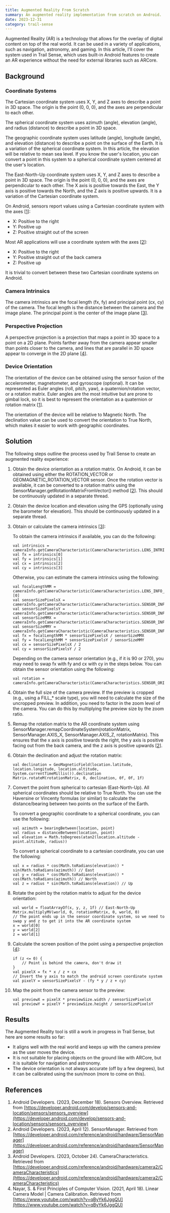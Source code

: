 ```yaml
---
title: Augmented Reality From Scratch
summary: An augmented reality implementation from scratch on Android.
date: 2023-12-31
category: trail-sense
---
```


Augmented Reality (AR) is a technology that allows for the overlay of digital content on top of the real world. It can be used in a variety of applications, such as navigation, astronomy, and gaming. In this article, I'll cover the system used in Trail Sense, which uses built-in Android features to create an AR experience without the need for external libraries such as ARCore.

## Background

### Coordinate Systems
The Cartesian coordinate system uses X, Y, and Z axes to describe a point in 3D space. The origin is the point (0, 0, 0), and the axes are perpendicular to each other.

The spherical coordinate system uses azimuth (angle), elevation (angle), and radius (distance) to describe a point in 3D space.

The geographic coordinate system uses latitude (angle), longitude (angle), and elevation (distance) to describe a point on the surface of the Earth. It is a variation of the spherical coordinate system. In this article, the elevation will be relative to mean sea level. If you know the user's location, you can convert a point in this system to a spherical coordinate system centered at the user's location.

The East-North-Up coordinate system uses X, Y, and Z axes to describe a point in 3D space. The origin is the point (0, 0, 0), and the axes are perpendicular to each other. The X axis is positive towards the East, the Y axis is positive towards the North, and the Z axis is positive upwards. It is a variation of the Cartesian coordinate system.

On Android, sensors report values using a Cartesian coordinate system with the axes [[1](https://developer.android.com/develop/sensors-and-location/sensors/sensors_overview)]:

- X: Positive to the right
- Y: Positive up
- Z: Positive straight out of the screen

Most AR applications will use a coordinate system with the axes [[2](https://developer.android.com/reference/android/hardware/SensorManager)]:

- X: Positive to the right
- Y: Positive straight out of the back camera
- Z: Positive up

It is trivial to convert between these two Cartesian coordinate systems on Android.

### Camera Intrinsics
The camera intrinsics are the focal length (fx, fy) and principal point (cx, cy) of the camera. The focal length is the distance between the camera and the image plane. The principal point is the center of the image plane [[3](https://developer.android.com/reference/android/hardware/camera2/CameraCharacteristics)].

### Perspective Projection
A perspective projection is a projection that maps a point in 3D space to a point on a 2D plane. Points farther away from the camera appear smaller than points closer to the camera, and lines that are parallel in 3D space appear to converge in the 2D plane [[4](https://www.youtube.com/watch?v=qByYk6JggQU)].

### Device Orientation
The orientation of the device can be obtained using the sensor fusion of the accelerometer, magnetometer, and gyroscope (optional). It can be represented as Euler angles (roll, pitch, yaw), a quaternion/rotation vector, or a rotation matrix. Euler angles are the most intuitive but are prone to gimbal lock, so it is best to represent the orientation as a quaternion or rotation matrix [[1](https://developer.android.com/develop/sensors-and-location/sensors/sensors_overview)].

The orientation of the device will be relative to Magnetic North. The declination value can be used to convert the orientation to True North, which makes it easier to work with geographic coordinates.

## Solution
The following steps outline the process used by Trail Sense to create an augmented reality experience:

1. Obtain the device orientation as a rotation matrix. On Android, it can be obtained using either the ROTATION_VECTOR or GEOMAGNETIC_ROTATION_VECTOR sensor. Once the rotation vector is available, it can be converted to a rotation matrix using the SensorManager.getRotationMatrixFromVector() method [[2](https://developer.android.com/reference/android/hardware/SensorManager)]. This should be continuously updated in a separate thread.

2. Obtain the device location and elevation using the GPS (optionally using the barometer for elevation). This should be continuously updated in a separate thread.

3. Obtain or calculate the camera intrinsics [[3](https://developer.android.com/reference/android/hardware/camera2/CameraCharacteristics)]:

    To obtain the camera intrinsics if available, you can do the following:
    ```
    val intrinsics = cameraInfo.getCameraCharacteristic(CameraCharacteristics.LENS_INTRINSIC_CALIBRATION)
    val fx = intrinsics[0]
    val fy = intrinsics[1]
    val cx = intrinsics[2]
    val cy = intrinsics[3]
    ```

    Otherwise, you can estimate the camera intrinsics using the following:

    ```
    val focalLengthMM = cameraInfo.getCameraCharacteristic(CameraCharacteristics.LENS_INFO_AVAILABLE_FOCAL_LENGTHS)[0]
    val sensorSizePixelsX = cameraInfo.getCameraCharacteristic(CameraCharacteristics.SENSOR_INFO_PIXEL_ARRAY_SIZE).width()
    val sensorSizePixelsY = cameraInfo.getCameraCharacteristic(CameraCharacteristics.SENSOR_INFO_PIXEL_ARRAY_SIZE).height()
    val sensorSizeMMX = cameraInfo.getCameraCharacteristic(CameraCharacteristics.SENSOR_INFO_PHYSICAL_SIZE).width
    val sensorSizeMMY = cameraInfo.getCameraCharacteristic(CameraCharacteristics.SENSOR_INFO_PHYSICAL_SIZE).height
    val fx = focalLengthMM * sensorSizePixelsX / sensorSizeMMX
    val fy = focalLengthMM * sensorSizePixelsY / sensorSizeMMY
    val cx = sensorSizePixelsX / 2
    val cy = sensorSizePixelsY / 2
    ```

    Depending on the camera sensor orientation (e.g., if it is 90 or 270), you may need to swap fx with fy and cx with cy in the steps below. You can obtain the sensor orientation using the following:

    ```
    val rotation = cameraInfo.getCameraCharacteristic(CameraCharacteristics.SENSOR_ORIENTATION)
    ```

4. Obtain the full size of the camera preview. If the preview is cropped (e.g., using a FILL_* scale type), you will need to calculate the size of the uncropped preview. In addition, you need to factor in the zoom level of the camera. You can do this by multiplying the preview size by the zoom ratio.

5. Remap the rotation matrix to the AR coordinate system using SensorManager.remapCoordinateSystem(rotationMatrix, SensorManager.AXIS_X, SensorManager.AXIS_Z, rotationMatrix). This ensures that the x axis is positive towards the right, the y axis is positive facing out from the back camera, and the z axis is positive upwards [[2](https://developer.android.com/reference/android/hardware/SensorManager)].

6. Obtain the declination and adjust the rotation matrix:

    ```
    val declination = GeoMagneticField(location.latitude, location.longitude, location.altitude, System.currentTimeMillis()).declination
    Matrix.rotateM(rotationMatrix, 0, declination, 0f, 0f, 1f)
    ```

7. Convert the point from spherical to cartesian (East-North-Up). All spherical coordinates should be relative to True North. You can use the Haversine or Vincenty formulas (or similar) to calculate the distance/bearing between two points on the surface of the Earth.

    To convert a geographic coordinate to a spherical coordinate, you can use the following:
    
    ```
    val azimuth = bearingBetween(location, point)
    val radius = distanceBetween(location, point)
    val elevation = Math.toDegrees(atan2(location.altitude - point.altitude, radius))
    ```

    To convert a spherical coordinate to a cartesian coordinate, you can use the following:
    
    ```
    val x = radius * cos(Math.toRadians(elevation)) * sin(Math.toRadians(azimuth)) // East
    val y = radius * cos(Math.toRadians(elevation)) * cos(Math.toRadians(azimuth)) // North
    val z = radius * sin(Math.toRadians(elevation)) // Up
    ```

8. Rotate the point by the rotation matrix to adjust for the device orientation:
    
    ```
    val world = floatArrayOf(x, y, z, 1f) // East-North-Up
    Matrix.multiplyMV(world, 0, rotationMatrix, 0, world, 0)
    // The point ends up in the sensor coordinate system, so we need to swap y and z to get it into the AR coordinate system
    x = world[0]
    y = world[2]
    z = world[1]
    ```

9. Calculate the screen position of the point using a perspective projection [[4](https://www.youtube.com/watch?v=qByYk6JggQU)]:
    
    ```
    if (z <= 0) {
        // Point is behind the camera, don't draw it
    }
    val pixelX = fx * x / z + cx
    // Invert the y axis to match the android screen coordinate system
    val pixelY = sensorSizePixelsY - (fy * y / z + cy)
    ```

10. Map the point from the camera sensor to the preview:
    
    ```
    val previewX = pixelX * previewSize.width / sensorSizePixelsX
    val previewY = pixelY * previewSize.height / sensorSizePixelsY
    ```

## Results
The Augmented Reality tool is still a work in progress in Trail Sense, but here are some results so far:

- It aligns well with the real world and keeps up with the camera preview as the user moves the device.
- It is not suitable for placing objects on the ground like with ARCore, but it is suitable for navigation and astronomy.
- The device orientation is not always accurate (off by a few degrees), but it can be calibrated using the sun/moon (more to come on this).

## References
1. Android Developers. (2023, December 18). Sensors Overview. Retrieved from [https://developer.android.com/develop/sensors-and-location/sensors/sensors_overview](https://developer.android.com/develop/sensors-and-location/sensors/sensors_overview)
2. Android Developers. (2023, April 12). SensorManager. Retrieved from [https://developer.android.com/reference/android/hardware/SensorManager](https://developer.android.com/reference/android/hardware/SensorManager)
3. Android Developers. (2023, October 24). CameraCharacteristics. Retrieved from [https://developer.android.com/reference/android/hardware/camera2/CameraCharacteristics](https://developer.android.com/reference/android/hardware/camera2/CameraCharacteristics)
4. Nayar, S. & First Principles of Computer Vision. (2021, April 18). Linear Camera Model | Camera Calibration. Retrieved from [https://www.youtube.com/watch?v=qByYk6JggQU](https://www.youtube.com/watch?v=qByYk6JggQU)